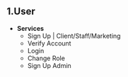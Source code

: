 ## 1.User
* **Services**
    * Sign Up | Client/Staff/Marketing 
    * Verify Account
    * Login
    * Change Role
    * Sign Up Admin 